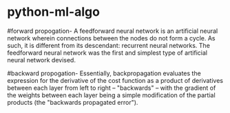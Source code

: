 # python-ml-algo

#forward propogation-
A feedforward neural network is an artificial neural network wherein connections between the nodes do not form a cycle. As such, it is different from its descendant: recurrent neural networks. The feedforward neural network was the first and simplest type of artificial neural network devised. 

#backward propogation-
Essentially, backpropagation evaluates the expression for the derivative of the cost function as a product of derivatives between each layer from left to right – "backwards" – with the gradient of the weights between each layer being a simple modification of the partial products (the "backwards propagated error").
